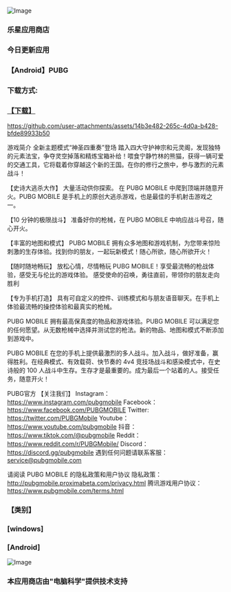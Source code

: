 ![Image](https://github.com/user-attachments/assets/25efc587-c117-42c4-abbf-677e935482bc)
### 乐星应用商店
 
### 今日更新应用
### 【Android】PUBG 
### 下载方式:
### [【下载】](https://storage.evozi.com/apk/dl/18/06/19/com.tencent.ig_16283.apk)

https://github.com/user-attachments/assets/14b3e482-265c-4d0a-b428-bfde89933b50

游戏简介 
全新主题模式“神圣四重奏”登场
踏入四大守护神宗和元灵阁，发现独特的元素法宝，争夺灵空掉落和精炼宝箱补给！喂食宁静竹林的熊猫，获得一辆可爱的交通工具，它将载着你穿越这个新的王国。在你的修行之旅中，参与激烈的元素战斗！

【史诗大逃杀大作】
大量活动供你探索。 在 PUBG MOBILE 中爬到顶端并随意开火。PUBG MOBILE 是手机上的原创大逃杀游戏，也是最佳的手机射击游戏之一。

【10 分钟的极限战斗】
准备好你的枪械，在 PUBG MOBILE 中响应战斗号召，随心开火。

【丰富的地图和模式】
PUBG MOBILE 拥有众多地图和游戏机制，为您带来惊险刺激的生存体验。找到你的朋友，一起玩新模式！随心所欲，随心所欲开火！

【随时随地畅玩】
放松心情，尽情畅玩 PUBG MOBILE！享受最流畅的枪战体验，感受无与伦比的游戏体验。 感受使命的召唤，勇往直前，带领你的朋友走向胜利

【专为手机打造】
具有可自定义的控件、训练模式和与朋友语音聊天。在手机上体验最流畅的操控体验和最真实的枪械。

PUBG MOBILE 拥有最高保真度的物品和游戏体验。PUBG MOBILE 可以满足您的任何愿望。从无数枪械中选择并测试您的枪法。新的物品、地图和模式不断添加到游戏中。

PUBG MOBILE 在您的手机上提供最激烈的多人战斗。加入战斗，做好准备，赢得胜利。在经典模式、有效载荷、快节奏的 4v4 竞技场战斗和感染模式中，在史诗般的 100 人战斗中生存。生存才是最重要的。成为最后一个站着的人。接受任务，随意开火！

PUBG官方
【关注我们】
Instagram：https://www.instagram.com/pubgmobile
Facebook：https://www.facebook.com/PUBGMOBILE
Twitter: https://twitter.com/PUBGMobile
Youtube：https://www.youtube.com/pubgmobile
抖音：https://www.tiktok.com/@pubgmobile
Reddit：https://www.reddit.com/r/PUBGMobile/
Discord：https://discord.gg/pubgmobile
遇到任何问题请联系客服：service@pubgmobile.com

请阅读 PUBG MOBILE 的隐私政策和用户协议
隐私政策：http://pubgmobile.proximabeta.com/privacy.html
腾讯游戏用户协议：https://www.pubgmobile.com/terms.html

### 【类别】
### [windows]
### [Android]

![Image](https://github.com/user-attachments/assets/43c8f1a7-7032-4fef-964d-9f4ded74dc75)
### 本应用商店由"电脑科学"提供技术支持
